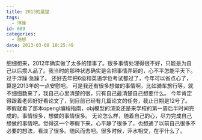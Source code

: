 ```yaml
---
title: 2013的展望
tags:
  - 浮躁
id: 689
categories:
  - 随想
date: 2013-03-08 10:25:49
---
```


细细想来，2012年确实做了太多的错事了。很多事情处理得很不好，只能是为自己以后攒人品了。我当时的那种状态确实是会把事情弄砸的，心不平怎能平天下。过于浮躁·急躁了。
还好去年把6级和英语学位考试都过了，今年可以省点心了，算是2013年的一点安慰吧。
可是我还有很多想做的事情啊，比如骑车旅行等，就不细细数来了，我自己心里清楚的很，只有自己最清楚自己想要什么。
今年肯定得跟着老师好好看论文了，到目前已经有几篇论文的任务，截止日期是12号了。寒假就看了那本opengl编程指南，obj模型的渲染还是来学校的第一周后半时间完成的。事情很多，想做的事情很多。
无论怎么样，随着自己的心，尽力完成自己想做的事情吧。觉得这一个寒假下来，心平静了很多了，也想通了以前自己很多不必要的想法，看淡了很多。随风而去吧。很多时候，萍水相交，在乎什么了。